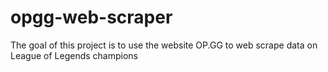 # opgg-web-scraper
The goal of this project is to use the website OP.GG to web scrape data on League of Legends champions